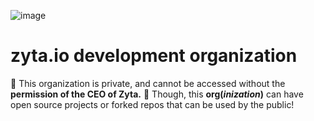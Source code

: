![image](https://github.com/zyta-io/.github/assets/104598197/42d50be3-bf75-4b91-80b0-dbaff57287af)
# zyta.io development organization
🔏 This organization is private, and cannot be accessed without the **permission of the CEO of Zyta.**
💃 Though, this **org(*inization*)** can have open source projects or forked repos that can be used by the public!
